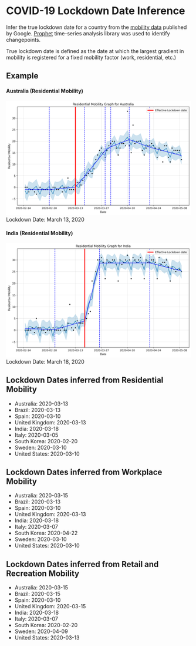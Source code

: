 # COVID-19 Lockdown Date Inference

Infer the true lockdown date for a country from the [mobility data](https://www.google.com/covid19/mobility/) published by Google. [Prophet](https://facebook.github.io/prophet/) time-series analysis library was used to identify changepoints.

True lockdown date is defined as the date at which the largest gradient in mobility is registered for a fixed mobility factor (work, residential, etc.)

## Example

#### Australia (Residential Mobility)
![australia_home](plots/Residential_Mobility/png/Australia_Residential.png)
Lockdown Date: March 13, 2020

#### India (Residential Mobility)
![India_home](plots/Residential_Mobility/png/India_Residential.png)
Lockdown Date: March 18, 2020


## Lockdown Dates inferred from Residential Mobility

* Australia: 2020-03-13
* Brazil: 2020-03-13
* Spain: 2020-03-10
* United Kingdom: 2020-03-13
* India: 2020-03-18
* Italy: 2020-03-05
* South Korea: 2020-02-20
* Sweden: 2020-03-10
* United States: 2020-03-10

## Lockdown Dates inferred from Workplace Mobility

* Australia: 2020-03-15
* Brazil: 2020-03-13
* Spain: 2020-03-10
* United Kingdom: 2020-03-13
* India: 2020-03-18
* Italy: 2020-03-07
* South Korea: 2020-04-22
* Sweden: 2020-03-10
* United States: 2020-03-10

## Lockdown Dates inferred from Retail and Recreation Mobility

* Australia: 2020-03-15
* Brazil: 2020-03-15
* Spain: 2020-03-10
* United Kingdom: 2020-03-15
* India: 2020-03-18
* Italy: 2020-03-07
* South Korea: 2020-02-20
* Sweden: 2020-04-09
* United States: 2020-03-13